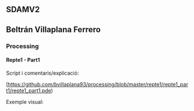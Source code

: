 ## SDAMV2
## Beltrán Villaplana Ferrero
### Processing
#### Repte1 - Part1

Script i comentaris/explicació:

[https://github.com/bvillaplana93/processing/blob/master/repte1/repte1_part1/repte1_part1.pde)

Exemple visual:


